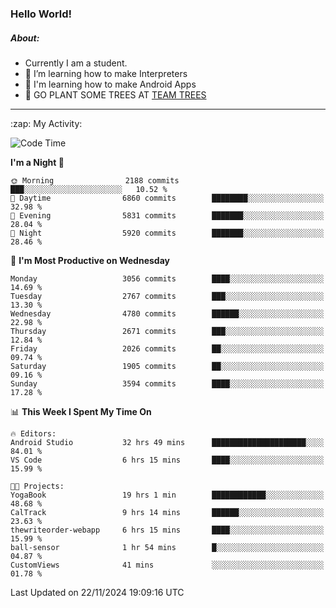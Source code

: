 ### Hello World!

##### About:
- Currently I am a student.
- 🌱 I’m learning how to make Interpreters
- 🌱 I'm learning how to make Android Apps
- 🌱 GO PLANT SOME TREES AT [TEAM TREES](https://teamtrees.org/)

---
  <summary>:zap: My Activity:</summary>
  
<!--START_SECTION:waka-->
![Code Time](http://img.shields.io/badge/Code%20Time-1%2C629%20hrs%2051%20mins-blue)

**I'm a Night 🦉** 

```text
🌞 Morning                2188 commits        ███░░░░░░░░░░░░░░░░░░░░░░   10.52 % 
🌆 Daytime                6860 commits        ████████░░░░░░░░░░░░░░░░░   32.98 % 
🌃 Evening                5831 commits        ███████░░░░░░░░░░░░░░░░░░   28.04 % 
🌙 Night                  5920 commits        ███████░░░░░░░░░░░░░░░░░░   28.46 % 
```
📅 **I'm Most Productive on Wednesday** 

```text
Monday                   3056 commits        ████░░░░░░░░░░░░░░░░░░░░░   14.69 % 
Tuesday                  2767 commits        ███░░░░░░░░░░░░░░░░░░░░░░   13.30 % 
Wednesday                4780 commits        ██████░░░░░░░░░░░░░░░░░░░   22.98 % 
Thursday                 2671 commits        ███░░░░░░░░░░░░░░░░░░░░░░   12.84 % 
Friday                   2026 commits        ██░░░░░░░░░░░░░░░░░░░░░░░   09.74 % 
Saturday                 1905 commits        ██░░░░░░░░░░░░░░░░░░░░░░░   09.16 % 
Sunday                   3594 commits        ████░░░░░░░░░░░░░░░░░░░░░   17.28 % 
```


📊 **This Week I Spent My Time On** 

```text
🔥 Editors: 
Android Studio           32 hrs 49 mins      █████████████████████░░░░   84.01 % 
VS Code                  6 hrs 15 mins       ████░░░░░░░░░░░░░░░░░░░░░   15.99 % 

🐱‍💻 Projects: 
YogaBook                 19 hrs 1 min        ████████████░░░░░░░░░░░░░   48.68 % 
CalTrack                 9 hrs 14 mins       ██████░░░░░░░░░░░░░░░░░░░   23.63 % 
thewriteorder-webapp     6 hrs 15 mins       ████░░░░░░░░░░░░░░░░░░░░░   15.99 % 
ball-sensor              1 hr 54 mins        █░░░░░░░░░░░░░░░░░░░░░░░░   04.87 % 
CustomViews              41 mins             ░░░░░░░░░░░░░░░░░░░░░░░░░   01.78 % 
```


 Last Updated on 22/11/2024 19:09:16 UTC
<!--END_SECTION:waka-->
